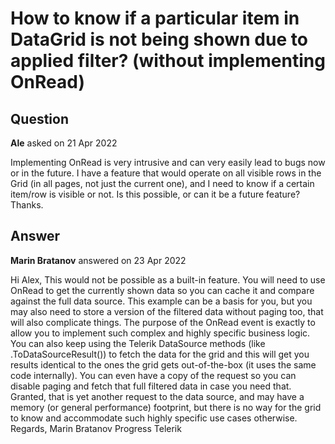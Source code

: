 # How to know if a particular item in DataGrid is not being shown due to applied filter? (without implementing OnRead)

## Question

**Ale** asked on 21 Apr 2022

Implementing OnRead is very intrusive and can very easily lead to bugs now or in the future. I have a feature that would operate on all visible rows in the Grid (in all pages, not just the current one), and I need to know if a certain item/row is visible or not. Is this possible, or can it be a future feature? Thanks.

## Answer

**Marin Bratanov** answered on 23 Apr 2022

Hi Alex, This would not be possible as a built-in feature. You will need to use OnRead to get the currently shown data so you can cache it and compare against the full data source. This example can be a basis for you, but you may also need to store a version of the filtered data without paging too, that will also complicate things. The purpose of the OnRead event is exactly to allow you to implement such complex and highly specific business logic. You can also keep using the Telerik DataSource methods (like .ToDataSourceResult()) to fetch the data for the grid and this will get you results identical to the ones the grid gets out-of-the-box (it uses the same code internally). You can even have a copy of the request so you can disable paging and fetch that full filtered data in case you need that. Granted, that is yet another request to the data source, and may have a memory (or general performance) footprint, but there is no way for the grid to know and accommodate such highly specific use cases otherwise. Regards, Marin Bratanov Progress Telerik
